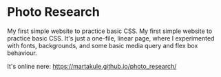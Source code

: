 # Photo Research
My first simple website to practice basic CSS. My first simple website to practice basic CSS. It's just a one-file, linear page, where I experimented with fonts, backgrounds, and some basic media query and flex box behaviour.

It's online nere:
https://martakule.github.io/photo_research/
